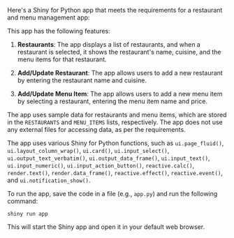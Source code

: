 Here's a Shiny for Python app that meets the requirements for a restaurant and menu management app:



This app has the following features:

1. **Restaurants**: The app displays a list of restaurants, and when a restaurant is selected, it shows the restaurant's name, cuisine, and the menu items for that restaurant.

2. **Add/Update Restaurant**: The app allows users to add a new restaurant by entering the restaurant name and cuisine.

3. **Add/Update Menu Item**: The app allows users to add a new menu item by selecting a restaurant, entering the menu item name and price.

The app uses sample data for restaurants and menu items, which are stored in the `RESTAURANTS` and `MENU_ITEMS` lists, respectively. The app does not use any external files for accessing data, as per the requirements.

The app uses various Shiny for Python functions, such as `ui.page_fluid()`, `ui.layout_column_wrap()`, `ui.card()`, `ui.input_select()`, `ui.output_text_verbatim()`, `ui.output_data_frame()`, `ui.input_text()`, `ui.input_numeric()`, `ui.input_action_button()`, `reactive.calc()`, `render.text()`, `render.data_frame()`, `reactive.effect()`, `reactive.event()`, and `ui.notification_show()`.

To run the app, save the code in a file (e.g., `app.py`) and run the following command:

```
shiny run app
```

This will start the Shiny app and open it in your default web browser.